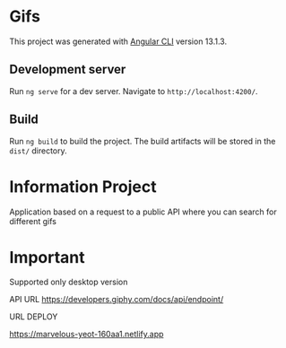 # Gifs

This project was generated with [Angular CLI](https://github.com/angular/angular-cli) version 13.1.3.

## Development server

Run `ng serve` for a dev server. Navigate to `http://localhost:4200/`.

## Build

Run `ng build` to build the project. The build artifacts will be stored in the `dist/` directory.


# Information Project


Application based on a request to a public API where you can search for different gifs

# Important
Supported only desktop version

API URL
https://developers.giphy.com/docs/api/endpoint/

URL DEPLOY

https://marvelous-yeot-160aa1.netlify.app
